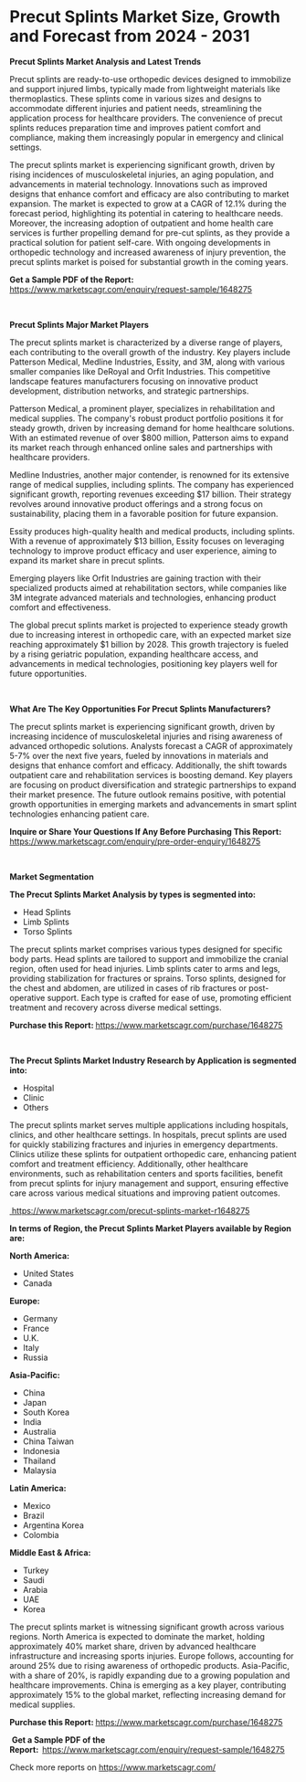 <p><h1>Precut Splints Market Size, Growth and Forecast from 2024 - 2031</h1></p><p><strong>Precut Splints Market Analysis and Latest Trends</strong></p>
<p><p>Precut splints are ready-to-use orthopedic devices designed to immobilize and support injured limbs, typically made from lightweight materials like thermoplastics. These splints come in various sizes and designs to accommodate different injuries and patient needs, streamlining the application process for healthcare providers. The convenience of precut splints reduces preparation time and improves patient comfort and compliance, making them increasingly popular in emergency and clinical settings.</p><p>The precut splints market is experiencing significant growth, driven by rising incidences of musculoskeletal injuries, an aging population, and advancements in material technology. Innovations such as improved designs that enhance comfort and efficacy are also contributing to market expansion. The market is expected to grow at a CAGR of 12.1% during the forecast period, highlighting its potential in catering to healthcare needs. Moreover, the increasing adoption of outpatient and home health care services is further propelling demand for pre-cut splints, as they provide a practical solution for patient self-care. With ongoing developments in orthopedic technology and increased awareness of injury prevention, the precut splints market is poised for substantial growth in the coming years.</p></p>
<p><strong>Get a Sample PDF of the Report:&nbsp;</strong> <a href="https://www.marketscagr.com/enquiry/request-sample/1648275?utm_campaign=1920&utm_medium=2&utm_source=Github&utm_content=ia&utm_term=29122024&utm_id=precut-splints">https://www.marketscagr.com/enquiry/request-sample/1648275</a></p>
<p>&nbsp;</p>
<p><strong>Precut Splints Major Market Players</strong></p>
<p><p>The precut splints market is characterized by a diverse range of players, each contributing to the overall growth of the industry. Key players include Patterson Medical, Medline Industries, Essity, and 3M, along with various smaller companies like DeRoyal and Orfit Industries. This competitive landscape features manufacturers focusing on innovative product development, distribution networks, and strategic partnerships.</p><p>Patterson Medical, a prominent player, specializes in rehabilitation and medical supplies. The company's robust product portfolio positions it for steady growth, driven by increasing demand for home healthcare solutions. With an estimated revenue of over $800 million, Patterson aims to expand its market reach through enhanced online sales and partnerships with healthcare providers.</p><p>Medline Industries, another major contender, is renowned for its extensive range of medical supplies, including splints. The company has experienced significant growth, reporting revenues exceeding $17 billion. Their strategy revolves around innovative product offerings and a strong focus on sustainability, placing them in a favorable position for future expansion.</p><p>Essity produces high-quality health and medical products, including splints. With a revenue of approximately $13 billion, Essity focuses on leveraging technology to improve product efficacy and user experience, aiming to expand its market share in precut splints.</p><p>Emerging players like Orfit Industries are gaining traction with their specialized products aimed at rehabilitation sectors, while companies like 3M integrate advanced materials and technologies, enhancing product comfort and effectiveness.</p><p>The global precut splints market is projected to experience steady growth due to increasing interest in orthopedic care, with an expected market size reaching approximately $1 billion by 2028. This growth trajectory is fueled by a rising geriatric population, expanding healthcare access, and advancements in medical technologies, positioning key players well for future opportunities.</p></p>
<p>&nbsp;</p>
<p><strong>What Are The Key Opportunities For Precut Splints Manufacturers?</strong></p>
<p><p>The precut splints market is experiencing significant growth, driven by increasing incidence of musculoskeletal injuries and rising awareness of advanced orthopedic solutions. Analysts forecast a CAGR of approximately 5-7% over the next five years, fueled by innovations in materials and designs that enhance comfort and efficacy. Additionally, the shift towards outpatient care and rehabilitation services is boosting demand. Key players are focusing on product diversification and strategic partnerships to expand their market presence. The future outlook remains positive, with potential growth opportunities in emerging markets and advancements in smart splint technologies enhancing patient care.</p></p>
<p><strong>Inquire or Share Your Questions If Any Before Purchasing This Report:</strong> <a href="https://www.marketscagr.com/enquiry/pre-order-enquiry/1648275?utm_campaign=1920&utm_medium=2&utm_source=Github&utm_content=ia&utm_term=29122024&utm_id=precut-splints">https://www.marketscagr.com/enquiry/pre-order-enquiry/1648275</a></p>
<p>&nbsp;</p>
<p><strong>Market Segmentation</strong></p>
<p><strong>The Precut Splints Market Analysis by types is segmented into:</strong></p>
<p><ul><li>Head Splints</li><li>Limb Splints</li><li>Torso Splints</li></ul></p>
<p><p>The precut splints market comprises various types designed for specific body parts. Head splints are tailored to support and immobilize the cranial region, often used for head injuries. Limb splints cater to arms and legs, providing stabilization for fractures or sprains. Torso splints, designed for the chest and abdomen, are utilized in cases of rib fractures or post-operative support. Each type is crafted for ease of use, promoting efficient treatment and recovery across diverse medical settings.</p></p>
<p><strong>Purchase this Report:&nbsp;</strong><a href="https://www.marketscagr.com/purchase/1648275?utm_campaign=1920&utm_medium=2&utm_source=Github&utm_content=ia&utm_term=29122024&utm_id=precut-splints">https://www.marketscagr.com/purchase/1648275</a></p>
<p>&nbsp;</p>
<p><strong>The Precut Splints Market Industry Research by Application is segmented into:</strong></p>
<p><ul><li>Hospital</li><li>Clinic</li><li>Others</li></ul></p>
<p><p>The precut splints market serves multiple applications including hospitals, clinics, and other healthcare settings. In hospitals, precut splints are used for quickly stabilizing fractures and injuries in emergency departments. Clinics utilize these splints for outpatient orthopedic care, enhancing patient comfort and treatment efficiency. Additionally, other healthcare environments, such as rehabilitation centers and sports facilities, benefit from precut splints for injury management and support, ensuring effective care across various medical situations and improving patient outcomes.</p></p>
<p><a href="https://www.marketscagr.com/precut-splints-market-r1648275?utm_campaign=1920&utm_medium=2&utm_source=Github&utm_content=ia&utm_term=29122024&utm_id=precut-splints">&nbsp;https://www.marketscagr.com/precut-splints-market-r1648275</a></p>
<p><strong>In terms of Region, the Precut Splints Market Players available by Region are:</strong></p>
<p>
    <p> <strong> North America: </strong>
        <ul>
            <li>United States</li>
            <li>Canada</li>
        </ul>
        </p> 
    <p> <strong> Europe: </strong>
        <ul>
            <li>Germany</li>
            <li>France</li>
            <li>U.K.</li>
            <li>Italy</li>
            <li>Russia</li>
        </ul>
        </p> 
    <p> <strong> Asia-Pacific: </strong>
        <ul>
            <li>China</li>
            <li>Japan</li>
            <li>South Korea</li>
            <li>India</li>
            <li>Australia</li>
            <li>China Taiwan</li>
            <li>Indonesia</li>
            <li>Thailand</li>
            <li>Malaysia</li>
        </ul>
        </p> 
    <p> <strong> Latin America: </strong>
        <ul>
            <li>Mexico</li>
            <li>Brazil</li>
            <li>Argentina Korea</li>
            <li>Colombia</li>
        </ul>
        </p> 
    <p> <strong> Middle East & Africa: </strong>
        <ul>
            <li>Turkey</li>
            <li>Saudi</li>
            <li>Arabia</li>
            <li>UAE</li>
            <li>Korea</li>
        </ul>
    </p>
    </p>
<p><p>The precut splints market is witnessing significant growth across various regions. North America is expected to dominate the market, holding approximately 40% market share, driven by advanced healthcare infrastructure and increasing sports injuries. Europe follows, accounting for around 25% due to rising awareness of orthopedic products. Asia-Pacific, with a share of 20%, is rapidly expanding due to a growing population and healthcare improvements. China is emerging as a key player, contributing approximately 15% to the global market, reflecting increasing demand for medical supplies.</p></p>
<p><strong>Purchase this Report: </strong><a href="https://www.marketscagr.com/purchase/1648275?utm_campaign=1920&utm_medium=2&utm_source=Github&utm_content=ia&utm_term=29122024&utm_id=precut-splints">https://www.marketscagr.com/purchase/1648275</a></p>
<p>&nbsp;<strong>Get a Sample PDF of the Report:&nbsp;&nbsp;</strong><a href="https://www.marketscagr.com/enquiry/request-sample/1648275?utm_campaign=1920&utm_medium=2&utm_source=Github&utm_content=ia&utm_term=29122024&utm_id=precut-splints">https://www.marketscagr.com/enquiry/request-sample/1648275</a></p>
<p><strong></strong></p>
<p>Check more reports on <a href="https://www.marketscagr.com/?utm_campaign=1920&utm_medium=2&utm_source=Github&utm_content=ia&utm_term=29122024&utm_id=precut-splints">https://www.marketscagr.com/</a></p>